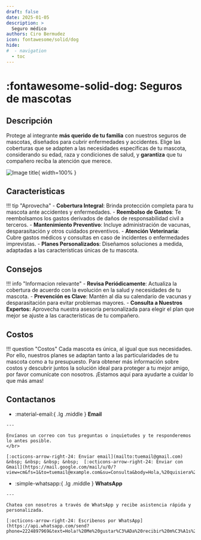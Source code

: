 ```yaml
---
draft: false
date: 2025-01-05
description: >
  Seguro médico
authors: Ciro Bermudez
icon: fontawesome/solid/dog
hide: 
#  - navigation
  - toc
---
```


# :fontawesome-solid-dog: Seguros de mascotas

## Descripción

<div class="justify" markdown>

Protege al integrante **más querido de tu familia** con nuestros seguros de mascotas, diseñados para cubrir enfermedades y accidentes. Elige las coberturas que se adapten a las necesidades específicas de tu mascota, considerando su edad, raza y condiciones de salud, y **garantiza** que tu compañero reciba la atención que merece.

</div>

![Image title](https://dummyimage.com/600x200/f5f5f5/aaaaaa?text=–%20Image%20–){ width=100% }

## Caracteristicas

!!! tip "Aprovecha"
    - **Cobertura Integral**: Brinda protección completa para tu mascota ante accidentes y enfermedades.
    - **Reembolso de Gastos**: Te reembolsamos los gastos derivados de daños de responsabilidad civil a terceros.
    - **Mantenimiento Preventivo**: Incluye administración de vacunas, desparasitación y otros cuidados preventivos.
    - **Atención Veterinaria**: Cubre gastos médicos y consultas en caso de incidentes o enfermedades imprevistas.
    - **Planes Personalizados**: Diseñamos soluciones a medida, adaptadas a las características únicas de tu mascota.

## Consejos

!!! info "Informacion relevante"
     - **Revisa Periódicamente**: Actualiza la cobertura de acuerdo con la evolución en la salud y necesidades de tu mascota.
     - **Prevención es Clave**: Mantén al día su calendario de vacunas y desparasitación para evitar problemas mayores.
     - **Consulta a Nuestros Expertos:** Aprovecha nuestra asesoría personalizada para elegir el plan que mejor se ajuste a las características de tu compañero.

## Costos

!!! question "Costos"
      Cada mascota es única, al igual que sus necesidades. Por ello, nuestros planes se adaptan tanto a las particularidades de tu mascota como a tu presupuesto. Para obtener más información sobre costos y descubrir juntos la solución ideal para proteger a tu mejor amigo, por favor comunícate con nosotros. ¡Estamos aquí para ayudarte a cuidar lo que más amas!

## Contactanos

<div class="grid cards" markdown>

-    :material-email:{ .lg .middle } __Email__

    ---

    Envíanos un correo con tus preguntas o inquietudes y te responderemos lo antes posible.
    </br>

    [:octicons-arrow-right-24: Enviar email](mailto:tuemail@gmail.com) &nbsp; &nbsp; &nbsp; &nbsp;  [:octicons-arrow-right-24: Enviar con Gmail](https://mail.google.com/mail/u/0/?view=cm&fs=1&to=tuemail@example.com&su=Consulta&body=Hola,%20quisiera%20más%20información.)

-    :simple-whatsapp:{ .lg .middle } __WhatsApp__

    ---

    Chatea con nosotros a través de WhatsApp y recibe asistencia rápida y personalizada.

    [:octicons-arrow-right-24: Escribenos por WhatsApp](https://api.whatsapp.com/send?phone=2224897969&text=Hola!%20Me%20gustar%C3%ADa%20recibir%20m%C3%A1s%20informaci%C3%B3n.)

</div>
